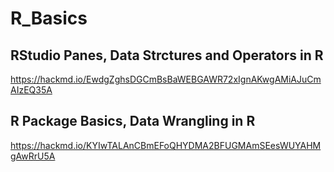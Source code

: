 # R_Basics

## RStudio Panes, Data Strctures and Operators in R

https://hackmd.io/EwdgZghsDGCmBsBaWEBGAWR72xIgnAKwgAMiAJuCmAIzEQ35A

## R Package Basics, Data Wrangling in R

https://hackmd.io/KYIwTALAnCBmEFoQHYDMA2BFUGMAmSEesWUYAHMgAwRrU5A

